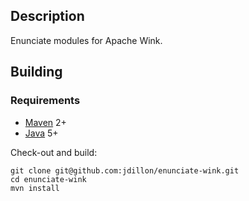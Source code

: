 Description
-----------

Enunciate modules for Apache Wink.

Building
--------

### Requirements

* [Maven](http://maven.apache.org) 2+
* [Java](http://java.sun.com/) 5+

Check-out and build:

    git clone git@github.com:jdillon/enunciate-wink.git
    cd enunciate-wink
    mvn install